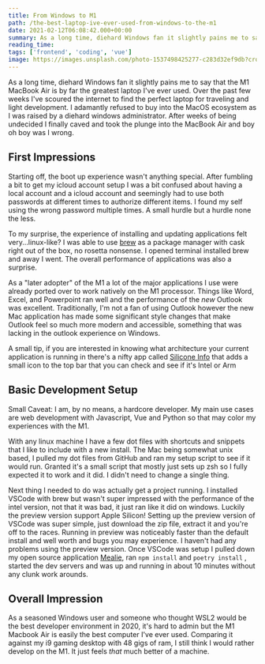 ```yaml
---
title: From Windows to M1
path: /the-best-laptop-ive-ever-used-from-windows-to-the-m1
date: 2021-02-12T06:08:42.000+00:00
summary: As a long time, diehard Windows fan it slightly pains me to say that the M1 MacBook Air is by far the greatest laptop I've ever used. I adamantly refused to buy into the MacOS ecosystem but after weeks of being undecided on a new laptop I finally caved and took the plunge into the MacBook Air.
reading_time: 
tags: ['frontend', 'coding', 'vue']
image: https://images.unsplash.com/photo-1537498425277-c283d32ef9db?crop=entropy&cs=tinysrgb&fit=max&fm=jpg&ixid=MXwxMTc3M3wwfDF8c2VhcmNofDF8fG1hY2Jvb2t8ZW58MHx8fA&ixlib=rb-1.2.1&q=80&w=2000
---
```


<p>As a long time, diehard Windows fan it slightly pains me to say that the M1 MacBook Air is by far the greatest laptop I've ever used. Over the past few weeks I've scoured the internet to find the perfect laptop for traveling and light development. I adamantly refused to buy into the MacOS ecosystem as I was raised by a diehard windows administrator. After weeks of being undecided I finally caved and took the plunge into the MacBook Air and boy oh boy was I wrong.</p><h2 id="first-impressions">First Impressions</h2><p>Starting off, the boot up experience wasn't anything special. After fumbling a bit to get my icloud account setup I was a bit confused about having a local account and a icloud account and seemingly had to use both passwords at different times to authorize different items. I found my self using the wrong password multiple times. A small hurdle but a hurdle none the less. </p><p>To my surprise, the experience of installing and updating applications felt very...linux-like? I was able to use <a href="https://brew.sh/">brew</a> as a package manager with cask right out of the box, no rosetta nonsense. I opened terminal installed brew and away I went. The overall performance of applications was also a surprise.</p><p>As a "later adopter" of the M1 a lot of the major applications I use were already ported over to work natively on the M1 processor. Things like Word, Excel, and Powerpoint ran well and the performance of the <em>new </em>Outlook was excellent. Traditionally, I'm not a fan of using Outlook however the new Mac application has made some significant style changes that make Outlook feel so much more modern and accessible, something that was lacking in the outlook experience on Windows. </p><p>A small tip, if you are interested in knowing what architecture your current application is running in there's a nifty app called <a href="https://apps.apple.com/us/app/silicon-info/id1542271266?mt=12">Silicone Info</a> that adds a small icon to the top bar that you can check and see if it's Intel or Arm </p><h2 id="basic-development-setup">Basic Development Setup</h2><p>Small Caveat: I am, by no means, a hardcore developer. My main use cases are web development with Javascript, Vue and Python so that may color my experiences with the M1. </p><p>With any linux machine I have a few dot files with shortcuts and snippets that I like to include with a new install. The Mac being somewhat unix based, I pulled my dot files from GitHub and ran my setup script to see if it would run. Granted it's a small script that mostly just sets up zsh so I fully expected it to work and it did. I didn't need to change a single thing. </p><p>Next thing I needed to do was actually get a project running. I installed VSCode with brew but wasn't super impressed with the performance of the intel version, not that it was bad, it just ran like it did on windows. Luckily the preview version support Apple Silicon! Setting up the preview version of VSCode was super simple, just download the zip file, extract it and you're off to the races. Running in preview was noticeably faster than the default install and well worth and bugs you may experience. I haven't had any problems using the preview version. Once VSCode was setup I pulled down my open source application <a href="https://github.com/hay-kot/mealie">Mealie</a>, ran <code>npm install</code> and <code>poetry install</code> , started the dev servers and was up and running in about 10 minutes without any clunk work arounds. </p><h2 id="overall-impression">Overall Impression</h2><p>As a seasoned Windows user and someone who thought WSL2 would be the best developer environment in 2020, it's hard to admin but the M1 Macbook Air is easily the best computer I've ever used. Comparing it against my i9 gaming desktop with 48 gigs of ram, I still think I would rather develop on the M1. It just feels <em>that</em> much better of a machine. </p>